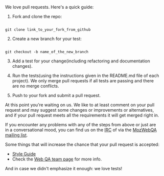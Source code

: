 We love pull requests. Here's a quick guide:

1. Fork and clone the repo:
<code>
git clone link_to_your_fork_from_github
</code>

2. Create a new branch for your test:
<code>
git checkout -b name_of_the_new_branch
</code>

3. Add a test for your change(including refactoring and documentation changes).

4. Run the tests(using the instructions given in the README.md file of each project). We only merge pull requests if all tests are passing and there are no merge conflicts.

5. Push to your fork and submit a pull request.

At this point you're waiting on us. We like to at least comment on your pull request and may suggest some changes or improvements or alternatives, and if your pull request meets all the requirements it will get merged right in.

If you encounter any problems with any of the steps from above or just are in a conversational mood, you can find us on the [IRC](irc://irc.mozilla.org/#mozwebqa) of via the [MozWebQA mailing list](mailto:mozwebqa@mozilla.org).

Some things that will increase the chance that your pull request is accepted:

* [Style Guide](https://wiki.mozilla.org/QA/Execution/Web_Testing/Docs/Automation/StyleGuide)
* Check the [Web QA team page](https://quality.mozilla.org/teams/web-qa/) for more info.

And in case we didn't emphasize it enough: we love tests!
